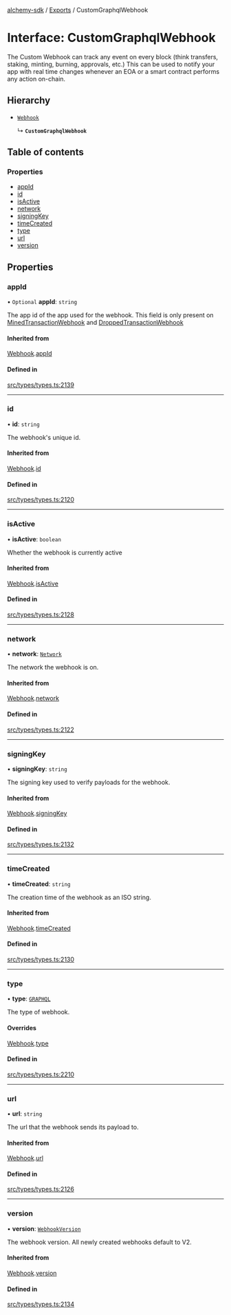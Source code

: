 [alchemy-sdk](../README.md) / [Exports](../modules.md) / CustomGraphqlWebhook

# Interface: CustomGraphqlWebhook

The Custom Webhook can track any event on every block (think transfers, staking,
minting, burning, approvals, etc.)
This can be used to notify your app with real time changes whenever an
EOA or a smart contract performs any action on-chain.

## Hierarchy

- [`Webhook`](Webhook.md)

  ↳ **`CustomGraphqlWebhook`**

## Table of contents

### Properties

- [appId](CustomGraphqlWebhook.md#appid)
- [id](CustomGraphqlWebhook.md#id)
- [isActive](CustomGraphqlWebhook.md#isactive)
- [network](CustomGraphqlWebhook.md#network)
- [signingKey](CustomGraphqlWebhook.md#signingkey)
- [timeCreated](CustomGraphqlWebhook.md#timecreated)
- [type](CustomGraphqlWebhook.md#type)
- [url](CustomGraphqlWebhook.md#url)
- [version](CustomGraphqlWebhook.md#version)

## Properties

### appId

• `Optional` **appId**: `string`

The app id of the app used for the webhook. This field is only present on
[MinedTransactionWebhook](MinedTransactionWebhook.md) and [DroppedTransactionWebhook](DroppedTransactionWebhook.md)

#### Inherited from

[Webhook](Webhook.md).[appId](Webhook.md#appid)

#### Defined in

[src/types/types.ts:2139](https://github.com/alchemyplatform/alchemy-sdk-js/blob/e62e5c7/src/types/types.ts#L2139)

___

### id

• **id**: `string`

The webhook's unique id.

#### Inherited from

[Webhook](Webhook.md).[id](Webhook.md#id)

#### Defined in

[src/types/types.ts:2120](https://github.com/alchemyplatform/alchemy-sdk-js/blob/e62e5c7/src/types/types.ts#L2120)

___

### isActive

• **isActive**: `boolean`

Whether the webhook is currently active

#### Inherited from

[Webhook](Webhook.md).[isActive](Webhook.md#isactive)

#### Defined in

[src/types/types.ts:2128](https://github.com/alchemyplatform/alchemy-sdk-js/blob/e62e5c7/src/types/types.ts#L2128)

___

### network

• **network**: [`Network`](../enums/Network.md)

The network the webhook is on.

#### Inherited from

[Webhook](Webhook.md).[network](Webhook.md#network)

#### Defined in

[src/types/types.ts:2122](https://github.com/alchemyplatform/alchemy-sdk-js/blob/e62e5c7/src/types/types.ts#L2122)

___

### signingKey

• **signingKey**: `string`

The signing key used to verify payloads for the webhook.

#### Inherited from

[Webhook](Webhook.md).[signingKey](Webhook.md#signingkey)

#### Defined in

[src/types/types.ts:2132](https://github.com/alchemyplatform/alchemy-sdk-js/blob/e62e5c7/src/types/types.ts#L2132)

___

### timeCreated

• **timeCreated**: `string`

The creation time of the webhook as an ISO string.

#### Inherited from

[Webhook](Webhook.md).[timeCreated](Webhook.md#timecreated)

#### Defined in

[src/types/types.ts:2130](https://github.com/alchemyplatform/alchemy-sdk-js/blob/e62e5c7/src/types/types.ts#L2130)

___

### type

• **type**: [`GRAPHQL`](../enums/WebhookType.md#graphql)

The type of webhook.

#### Overrides

[Webhook](Webhook.md).[type](Webhook.md#type)

#### Defined in

[src/types/types.ts:2210](https://github.com/alchemyplatform/alchemy-sdk-js/blob/e62e5c7/src/types/types.ts#L2210)

___

### url

• **url**: `string`

The url that the webhook sends its payload to.

#### Inherited from

[Webhook](Webhook.md).[url](Webhook.md#url)

#### Defined in

[src/types/types.ts:2126](https://github.com/alchemyplatform/alchemy-sdk-js/blob/e62e5c7/src/types/types.ts#L2126)

___

### version

• **version**: [`WebhookVersion`](../enums/WebhookVersion.md)

The webhook version. All newly created webhooks default to V2.

#### Inherited from

[Webhook](Webhook.md).[version](Webhook.md#version)

#### Defined in

[src/types/types.ts:2134](https://github.com/alchemyplatform/alchemy-sdk-js/blob/e62e5c7/src/types/types.ts#L2134)
